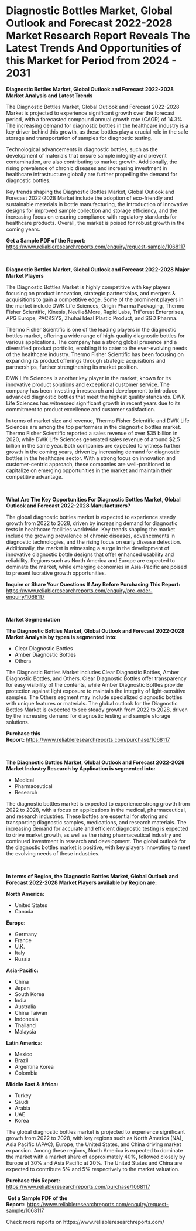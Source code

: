 <p><h1>Diagnostic Bottles Market, Global Outlook and Forecast 2022-2028 Market Research Report Reveals The Latest Trends And Opportunities of this Market for Period from 2024 - 2031</h1></p><p><strong>Diagnostic Bottles Market, Global Outlook and Forecast 2022-2028 Market Analysis and Latest Trends</strong></p>
<p><p>The Diagnostic Bottles Market, Global Outlook and Forecast 2022-2028 Market is projected to experience significant growth over the forecast period, with a forecasted compound annual growth rate (CAGR) of 14.3%. The increasing demand for diagnostic bottles in the healthcare industry is a key driver behind this growth, as these bottles play a crucial role in the safe storage and transportation of samples for diagnostic testing. </p><p>Technological advancements in diagnostic bottles, such as the development of materials that ensure sample integrity and prevent contamination, are also contributing to market growth. Additionally, the rising prevalence of chronic diseases and increasing investment in healthcare infrastructure globally are further propelling the demand for diagnostic bottles.</p><p>Key trends shaping the Diagnostic Bottles Market, Global Outlook and Forecast 2022-2028 Market include the adoption of eco-friendly and sustainable materials in bottle manufacturing, the introduction of innovative designs for improved sample collection and storage efficiency, and the increasing focus on ensuring compliance with regulatory standards for healthcare products. Overall, the market is poised for robust growth in the coming years.</p></p>
<p><strong>Get a Sample PDF of the Report:&nbsp;</strong> <a href="https://www.reliableresearchreports.com/enquiry/request-sample/1068117">https://www.reliableresearchreports.com/enquiry/request-sample/1068117</a></p>
<p>&nbsp;</p>
<p><strong>Diagnostic Bottles Market, Global Outlook and Forecast 2022-2028 Major Market Players</strong></p>
<p><p>The Diagnostic Bottles Market is highly competitive with key players focusing on product innovation, strategic partnerships, and mergers & acquisitions to gain a competitive edge. Some of the prominent players in the market include DWK Life Sciences, Origin Pharma Packaging, Thermo Fisher Scientific, Kinesis, Neville&More, Rapid Labs, TriForest Enterprises, APG Europe, PACKSYS, Zhuhai Ideal Plastic Product, and SGD Pharma.</p><p>Thermo Fisher Scientific is one of the leading players in the diagnostic bottles market, offering a wide range of high-quality diagnostic bottles for various applications. The company has a strong global presence and a diversified product portfolio, enabling it to cater to the ever-evolving needs of the healthcare industry. Thermo Fisher Scientific has been focusing on expanding its product offerings through strategic acquisitions and partnerships, further strengthening its market position.</p><p>DWK Life Sciences is another key player in the market, known for its innovative product solutions and exceptional customer service. The company has been investing in research and development to introduce advanced diagnostic bottles that meet the highest quality standards. DWK Life Sciences has witnessed significant growth in recent years due to its commitment to product excellence and customer satisfaction.</p><p>In terms of market size and revenue, Thermo Fisher Scientific and DWK Life Sciences are among the top performers in the diagnostic bottles market. Thermo Fisher Scientific reported a sales revenue of over $35 billion in 2020, while DWK Life Sciences generated sales revenue of around $2.5 billion in the same year. Both companies are expected to witness further growth in the coming years, driven by increasing demand for diagnostic bottles in the healthcare sector. With a strong focus on innovation and customer-centric approach, these companies are well-positioned to capitalize on emerging opportunities in the market and maintain their competitive advantage.</p></p>
<p>&nbsp;</p>
<p><strong>What Are The Key Opportunities For Diagnostic Bottles Market, Global Outlook and Forecast 2022-2028 Manufacturers?</strong></p>
<p><p>The global diagnostic bottles market is expected to experience steady growth from 2022 to 2028, driven by increasing demand for diagnostic tests in healthcare facilities worldwide. Key trends shaping the market include the growing prevalence of chronic diseases, advancements in diagnostic technologies, and the rising focus on early disease detection. Additionally, the market is witnessing a surge in the development of innovative diagnostic bottle designs that offer enhanced usability and reliability. Regions such as North America and Europe are expected to dominate the market, while emerging economies in Asia-Pacific are poised to present lucrative growth opportunities.</p></p>
<p><strong>Inquire or Share Your Questions If Any Before Purchasing This Report:</strong> <a href="https://www.reliableresearchreports.com/enquiry/pre-order-enquiry/1068117">https://www.reliableresearchreports.com/enquiry/pre-order-enquiry/1068117</a></p>
<p>&nbsp;</p>
<p><strong>Market Segmentation</strong></p>
<p><strong>The Diagnostic Bottles Market, Global Outlook and Forecast 2022-2028 Market Analysis by types is segmented into:</strong></p>
<p><ul><li>Clear Diagnostic Bottles</li><li>Amber Diagnostic Bottles</li><li>Others</li></ul></p>
<p><p>The Diagnostic Bottles Market includes Clear Diagnostic Bottles, Amber Diagnostic Bottles, and Others. Clear Diagnostic Bottles offer transparency for easy visibility of the contents, while Amber Diagnostic Bottles provide protection against light exposure to maintain the integrity of light-sensitive samples. The Others segment may include specialized diagnostic bottles with unique features or materials. The global outlook for the Diagnostic Bottles Market is expected to see steady growth from 2022 to 2028, driven by the increasing demand for diagnostic testing and sample storage solutions.</p></p>
<p><strong>Purchase this Report:&nbsp;</strong><a href="https://www.reliableresearchreports.com/purchase/1068117">https://www.reliableresearchreports.com/purchase/1068117</a></p>
<p>&nbsp;</p>
<p><strong>The Diagnostic Bottles Market, Global Outlook and Forecast 2022-2028 Market Industry Research by Application is segmented into:</strong></p>
<p><ul><li>Medical</li><li>Pharmaceutical</li><li>Research</li></ul></p>
<p><p>The diagnostic bottles market is expected to experience strong growth from 2022 to 2028, with a focus on applications in the medical, pharmaceutical, and research industries. These bottles are essential for storing and transporting diagnostic samples, medications, and research materials. The increasing demand for accurate and efficient diagnostic testing is expected to drive market growth, as well as the rising pharmaceutical industry and continued investment in research and development. The global outlook for the diagnostic bottles market is positive, with key players innovating to meet the evolving needs of these industries.</p></p>
<p>&nbsp;</p>
<p><strong>In terms of Region, the Diagnostic Bottles Market, Global Outlook and Forecast 2022-2028 Market Players available by Region are:</strong></p>
<p>
    <p> <strong> North America: </strong>
        <ul>
            <li>United States</li>
            <li>Canada</li>
        </ul>
        </p> 
    <p> <strong> Europe: </strong>
        <ul>
            <li>Germany</li>
            <li>France</li>
            <li>U.K.</li>
            <li>Italy</li>
            <li>Russia</li>
        </ul>
        </p> 
    <p> <strong> Asia-Pacific: </strong>
        <ul>
            <li>China</li>
            <li>Japan</li>
            <li>South Korea</li>
            <li>India</li>
            <li>Australia</li>
            <li>China Taiwan</li>
            <li>Indonesia</li>
            <li>Thailand</li>
            <li>Malaysia</li>
        </ul>
        </p> 
    <p> <strong> Latin America: </strong>
        <ul>
            <li>Mexico</li>
            <li>Brazil</li>
            <li>Argentina Korea</li>
            <li>Colombia</li>
        </ul>
        </p> 
    <p> <strong> Middle East & Africa: </strong>
        <ul>
            <li>Turkey</li>
            <li>Saudi</li>
            <li>Arabia</li>
            <li>UAE</li>
            <li>Korea</li>
        </ul>
    </p>
    </p>
<p><p>The global diagnostic bottles market is projected to experience significant growth from 2022 to 2028, with key regions such as North America (NA), Asia Pacific (APAC), Europe, the United States, and China driving market expansion. Among these regions, North America is expected to dominate the market with a market share of approximately 40%, followed closely by Europe at 30% and Asia Pacific at 20%. The United States and China are expected to contribute 5% and 5% respectively to the market valuation.</p></p>
<p><strong>Purchase this Report: </strong><a href="https://www.reliableresearchreports.com/purchase/1068117">https://www.reliableresearchreports.com/purchase/1068117</a></p>
<p>&nbsp;<strong>Get a Sample PDF of the Report:&nbsp;&nbsp;</strong><a href="https://www.reliableresearchreports.com/enquiry/request-sample/1068117">https://www.reliableresearchreports.com/enquiry/request-sample/1068117</a></p>
<p><strong></strong></p>
<p>Check more reports on https://www.reliableresearchreports.com/</p>